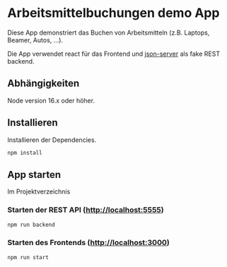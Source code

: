# Arbeitsmittelbuchungen demo App

Diese App demonstriert das Buchen von Arbeitsmitteln (z.B. Laptops, Beamer, Autos, ...).

Die App verwendet react für das Frontend und [json-server](https://github.com/typicode/json-server) als fake REST backend.

## Abhängigkeiten
Node version 16.x oder höher.

## Installieren

Installieren der Dependencies.

```bash
npm install
```

## App starten
Im Projektverzeichnis

### Starten der REST API ([http://localhost:5555](http://localhost:5555))
```bash
npm run backend
```

### Starten des Frontends ([http://localhost:3000](http://localhost:3000))
```bash
npm run start
```
